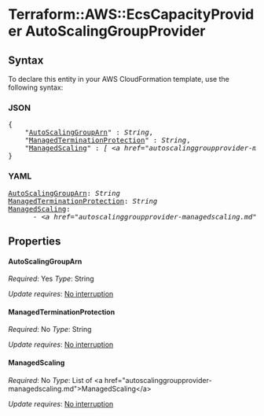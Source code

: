# Terraform::AWS::EcsCapacityProvider AutoScalingGroupProvider

## Syntax

To declare this entity in your AWS CloudFormation template, use the following syntax:

### JSON

<pre>
{
    "<a href="#autoscalinggrouparn" title="AutoScalingGroupArn">AutoScalingGroupArn</a>" : <i>String</i>,
    "<a href="#managedterminationprotection" title="ManagedTerminationProtection">ManagedTerminationProtection</a>" : <i>String</i>,
    "<a href="#managedscaling" title="ManagedScaling">ManagedScaling</a>" : <i>[ &lt;a href=&#34;autoscalinggroupprovider-managedscaling.md&#34;&gt;ManagedScaling&lt;/a&gt;, ... ]</i>
}
</pre>

### YAML

<pre>
<a href="#autoscalinggrouparn" title="AutoScalingGroupArn">AutoScalingGroupArn</a>: <i>String</i>
<a href="#managedterminationprotection" title="ManagedTerminationProtection">ManagedTerminationProtection</a>: <i>String</i>
<a href="#managedscaling" title="ManagedScaling">ManagedScaling</a>: <i>
      - &lt;a href=&#34;autoscalinggroupprovider-managedscaling.md&#34;&gt;ManagedScaling&lt;/a&gt;</i>
</pre>

## Properties

#### AutoScalingGroupArn

_Required_: Yes
_Type_: String

_Update requires_: [No interruption](https://docs.aws.amazon.com/AWSCloudFormation/latest/UserGuide/using-cfn-updating-stacks-update-behaviors.html#update-no-interrupt)

#### ManagedTerminationProtection

_Required_: No
_Type_: String

_Update requires_: [No interruption](https://docs.aws.amazon.com/AWSCloudFormation/latest/UserGuide/using-cfn-updating-stacks-update-behaviors.html#update-no-interrupt)

#### ManagedScaling

_Required_: No
_Type_: List of &lt;a href=&#34;autoscalinggroupprovider-managedscaling.md&#34;&gt;ManagedScaling&lt;/a&gt;

_Update requires_: [No interruption](https://docs.aws.amazon.com/AWSCloudFormation/latest/UserGuide/using-cfn-updating-stacks-update-behaviors.html#update-no-interrupt)

